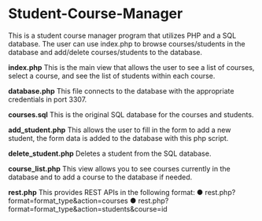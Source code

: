 # Student-Course-Manager

This is a student course manager program that utilizes PHP and a SQL database. The user can use index.php to browse courses/students in the database and add/delete courses/students to the database.


**index.php**
This is the main view that allows the user to see a list of courses, select a course, and see the list of students within each course. 

**database.php** 
This file connects to the database with the appropriate credentials in port 3307. 

**courses.sql** 
This is the original SQL database for the courses and students. 

**add_student.php**
This allows the user to fill in the form to add a new student, the form data is added to the database with this php script. 

**delete_student.php**
Deletes a student from the SQL database.

**course_list.php**
This view allows you to see courses currently in the database and to add a course to the database if needed.

**rest.php**
This provides REST APIs in the following format:
● rest.php?format=format_type&action=courses
● rest.php?format=format_type&action=students&course=id
